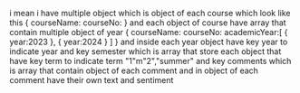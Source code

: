 i mean i have multiple object which is object of each course which look like this
{
	courseName:
	courseNo:
}
and each object of course have array that contain multiple object of year
{
	courseName:
	courseNo:
	academicYear:[
		{
			year:2023
		},
		{
			year:2024
		}
	]
}
and inside each year object  have key year to indicate year and key semester which is array that store each object that have key term to indicate term "1"m"2","summer" and key comments which is array that contain object of each comment and in object of each comment have their own text and sentiment

